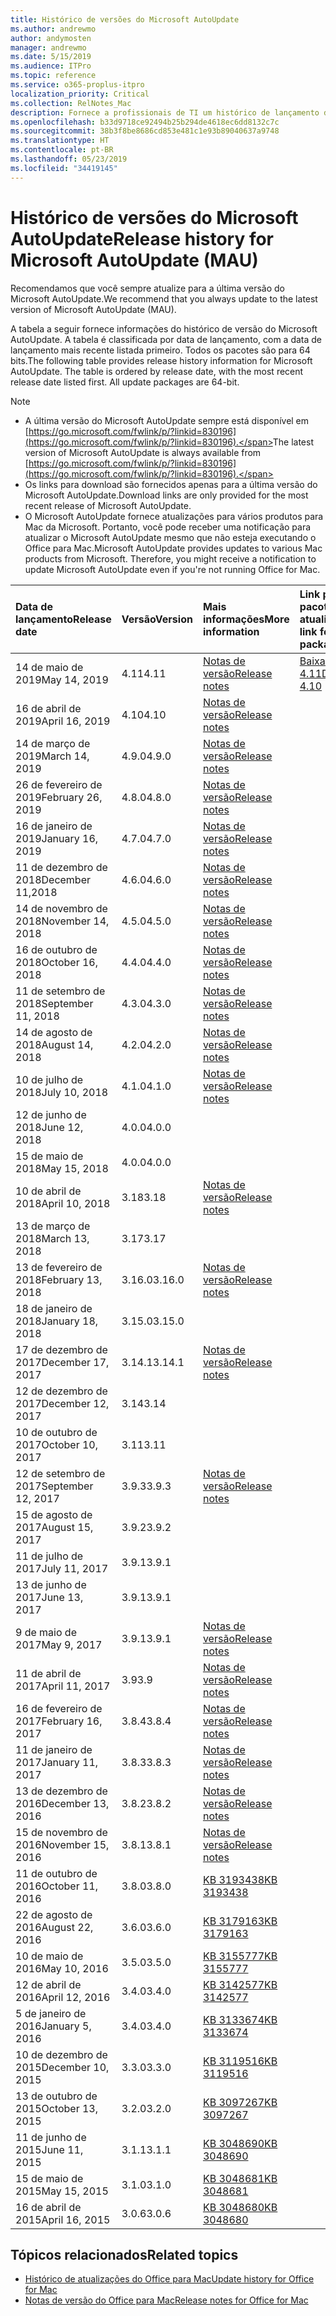 ```yaml
---
title: Histórico de versões do Microsoft AutoUpdate
ms.author: andrewmo
author: andymosten
manager: andrewmo
ms.date: 5/15/2019
ms.audience: ITPro
ms.topic: reference
ms.service: o365-proplus-itpro
localization_priority: Critical
ms.collection: RelNotes_Mac
description: Fornece a profissionais de TI um histórico de lançamento do Microsoft AutoUpdate
ms.openlocfilehash: b33d9718ce92494b25b294de4618ec6dd8132c7c
ms.sourcegitcommit: 38b3f8be8686cd853e481c1e93b89040637a9748
ms.translationtype: HT
ms.contentlocale: pt-BR
ms.lasthandoff: 05/23/2019
ms.locfileid: "34419145"
---
```

# <a name="release-history-for-microsoft-autoupdate-mau"></a><span data-ttu-id="3a382-103">Histórico de versões do Microsoft AutoUpdate</span><span class="sxs-lookup"><span data-stu-id="3a382-103">Release history for Microsoft AutoUpdate (MAU)</span></span>
 
<span data-ttu-id="3a382-104">Recomendamos que você sempre atualize para a última versão do Microsoft AutoUpdate.</span><span class="sxs-lookup"><span data-stu-id="3a382-104">We recommend that you always update to the latest version of Microsoft AutoUpdate (MAU).</span></span>

<span data-ttu-id="3a382-p101">A tabela a seguir fornece informações do histórico de versão do Microsoft AutoUpdate. A tabela é classificada por data de lançamento, com a data de lançamento mais recente listada primeiro. Todos os pacotes são para 64 bits.</span><span class="sxs-lookup"><span data-stu-id="3a382-p101">The following table provides release history information for Microsoft AutoUpdate. The table is ordered by release date, with the most recent release date listed first. All update packages are 64-bit.</span></span>


> [!NOTE]
> - <span data-ttu-id="3a382-108">A última versão do Microsoft AutoUpdate sempre está disponível em [https://go.microsoft.com/fwlink/p/?linkid=830196](https://go.microsoft.com/fwlink/p/?linkid=830196).</span><span class="sxs-lookup"><span data-stu-id="3a382-108">The latest version of Microsoft AutoUpdate is always available from [https://go.microsoft.com/fwlink/p/?linkid=830196](https://go.microsoft.com/fwlink/p/?linkid=830196).</span></span>
> - <span data-ttu-id="3a382-109">Os links para download são fornecidos apenas para a última versão do Microsoft AutoUpdate.</span><span class="sxs-lookup"><span data-stu-id="3a382-109">Download links are only provided for the most recent release of Microsoft AutoUpdate.</span></span>
> - <span data-ttu-id="3a382-p102">O Microsoft AutoUpdate fornece atualizações para vários produtos para Mac da Microsoft. Portanto, você pode receber uma notificação para atualizar o Microsoft AutoUpdate mesmo que não esteja executando o Office para Mac.</span><span class="sxs-lookup"><span data-stu-id="3a382-p102">Microsoft AutoUpdate provides updates to various Mac products from Microsoft. Therefore, you might receive a notification to update Microsoft AutoUpdate even if you're not running Office for Mac.</span></span>
  
|<span data-ttu-id="3a382-112">**Data de lançamento**</span><span class="sxs-lookup"><span data-stu-id="3a382-112">**Release date**</span></span>|<span data-ttu-id="3a382-113">**Versão**</span><span class="sxs-lookup"><span data-stu-id="3a382-113">**Version**</span></span>|<span data-ttu-id="3a382-114">**Mais informações**</span><span class="sxs-lookup"><span data-stu-id="3a382-114">**More information**</span></span>|<span data-ttu-id="3a382-115">**Link para baixar o pacote de atualização**</span><span class="sxs-lookup"><span data-stu-id="3a382-115">**Download link for the update package**</span></span>|
|:-----|:-----|:-----|:-----|
|<span data-ttu-id="3a382-116">14 de maio de 2019</span><span class="sxs-lookup"><span data-stu-id="3a382-116">May 14, 2019</span></span> <br/>|<span data-ttu-id="3a382-117">4.11</span><span class="sxs-lookup"><span data-stu-id="3a382-117">4.11</span></span> <br/> | [<span data-ttu-id="3a382-118">Notas de versão</span><span class="sxs-lookup"><span data-stu-id="3a382-118">Release notes</span></span>](release-notes-office-for-mac.md#May-2019-release) <br/> |[<span data-ttu-id="3a382-119">Baixar MAU 4.11</span><span class="sxs-lookup"><span data-stu-id="3a382-119">Download MAU 4.10</span></span>](https://go.microsoft.com/fwlink/p/?linkid=830196) <br/> |
|<span data-ttu-id="3a382-120">16 de abril de 2019</span><span class="sxs-lookup"><span data-stu-id="3a382-120">April 16, 2019</span></span> <br/>|<span data-ttu-id="3a382-121">4.10</span><span class="sxs-lookup"><span data-stu-id="3a382-121">4.10</span></span> <br/> | [<span data-ttu-id="3a382-122">Notas de versão</span><span class="sxs-lookup"><span data-stu-id="3a382-122">Release notes</span></span>](release-notes-office-for-mac.md#April-2019-release) <br/> |<br/> |
|<span data-ttu-id="3a382-123">14 de março de 2019</span><span class="sxs-lookup"><span data-stu-id="3a382-123">March 14, 2019</span></span> <br/>|<span data-ttu-id="3a382-124">4.9.0</span><span class="sxs-lookup"><span data-stu-id="3a382-124">4.9.0</span></span> <br/> | [<span data-ttu-id="3a382-125">Notas de versão</span><span class="sxs-lookup"><span data-stu-id="3a382-125">Release notes</span></span>](release-notes-office-for-mac.md#march-2019-release) <br/> | <br/> |
|<span data-ttu-id="3a382-126">26 de fevereiro de 2019</span><span class="sxs-lookup"><span data-stu-id="3a382-126">February 26, 2019</span></span> <br/>|<span data-ttu-id="3a382-127">4.8.0</span><span class="sxs-lookup"><span data-stu-id="3a382-127">4.8.0</span></span> <br/> | [<span data-ttu-id="3a382-128">Notas de versão</span><span class="sxs-lookup"><span data-stu-id="3a382-128">Release notes</span></span>](release-notes-office-for-mac.md#january-2019-release) <br/> |<br/> |
|<span data-ttu-id="3a382-129">16 de janeiro de 2019</span><span class="sxs-lookup"><span data-stu-id="3a382-129">January 16, 2019</span></span> <br/>|<span data-ttu-id="3a382-130">4.7.0</span><span class="sxs-lookup"><span data-stu-id="3a382-130">4.7.0</span></span> <br/> | [<span data-ttu-id="3a382-131">Notas de versão</span><span class="sxs-lookup"><span data-stu-id="3a382-131">Release notes</span></span>](release-notes-office-for-mac.md#january-2019-release) <br/> | |
|<span data-ttu-id="3a382-132">11 de dezembro de 2018</span><span class="sxs-lookup"><span data-stu-id="3a382-132">December 11,2018</span></span> <br/>|<span data-ttu-id="3a382-133">4.6.0</span><span class="sxs-lookup"><span data-stu-id="3a382-133">4.6.0</span></span> <br/> | [<span data-ttu-id="3a382-134">Notas de versão</span><span class="sxs-lookup"><span data-stu-id="3a382-134">Release notes</span></span>](release-notes-office-for-mac.md#december-2018-release) <br/> ||
|<span data-ttu-id="3a382-135">14 de novembro de 2018</span><span class="sxs-lookup"><span data-stu-id="3a382-135">November 14, 2018</span></span> <br/> |<span data-ttu-id="3a382-136">4.5.0</span><span class="sxs-lookup"><span data-stu-id="3a382-136">4.5.0</span></span> <br/> |[<span data-ttu-id="3a382-137">Notas de versão</span><span class="sxs-lookup"><span data-stu-id="3a382-137">Release notes</span></span>](release-notes-office-for-mac.md#november-2018-release) <br/> | |
|<span data-ttu-id="3a382-138">16 de outubro de 2018</span><span class="sxs-lookup"><span data-stu-id="3a382-138">October 16, 2018</span></span> <br/> |<span data-ttu-id="3a382-139">4.4.0</span><span class="sxs-lookup"><span data-stu-id="3a382-139">4.4.0</span></span> <br/> |[<span data-ttu-id="3a382-140">Notas de versão</span><span class="sxs-lookup"><span data-stu-id="3a382-140">Release notes</span></span>](release-notes-office-for-mac.md#october-2018-release) <br/> | |
|<span data-ttu-id="3a382-141">11 de setembro de 2018</span><span class="sxs-lookup"><span data-stu-id="3a382-141">September 11, 2018</span></span>  <br/> |<span data-ttu-id="3a382-142">4.3.0</span><span class="sxs-lookup"><span data-stu-id="3a382-142">4.3.0</span></span>  <br/> |[<span data-ttu-id="3a382-143">Notas de versão</span><span class="sxs-lookup"><span data-stu-id="3a382-143">Release notes</span></span>](release-notes-office-for-mac.md#september-2018-release) <br/> | |
|<span data-ttu-id="3a382-144">14 de agosto de 2018</span><span class="sxs-lookup"><span data-stu-id="3a382-144">August 14, 2018</span></span>  <br/> |<span data-ttu-id="3a382-145">4.2.0</span><span class="sxs-lookup"><span data-stu-id="3a382-145">4.2.0</span></span>  <br/> |[<span data-ttu-id="3a382-146">Notas de versão</span><span class="sxs-lookup"><span data-stu-id="3a382-146">Release notes</span></span>](release-notes-office-for-mac.md#august-2018-release) <br/> | |
|<span data-ttu-id="3a382-147">10 de julho de 2018</span><span class="sxs-lookup"><span data-stu-id="3a382-147">July 10, 2018</span></span>  <br/> |<span data-ttu-id="3a382-148">4.1.0</span><span class="sxs-lookup"><span data-stu-id="3a382-148">4.1.0</span></span>  <br/> |[<span data-ttu-id="3a382-149">Notas de versão</span><span class="sxs-lookup"><span data-stu-id="3a382-149">Release notes</span></span>](release-notes-office-for-mac.md#july-2018-release) <br/> | |
|<span data-ttu-id="3a382-150">12 de junho de 2018</span><span class="sxs-lookup"><span data-stu-id="3a382-150">June 12, 2018</span></span>  <br/> |<span data-ttu-id="3a382-151">4.0.0</span><span class="sxs-lookup"><span data-stu-id="3a382-151">4.0.0</span></span>  <br/> |||
|<span data-ttu-id="3a382-152">15 de maio de 2018</span><span class="sxs-lookup"><span data-stu-id="3a382-152">May 15, 2018</span></span>  <br/> |<span data-ttu-id="3a382-153">4.0.0</span><span class="sxs-lookup"><span data-stu-id="3a382-153">4.0.0</span></span>  <br/> |||
|<span data-ttu-id="3a382-154">10 de abril de 2018</span><span class="sxs-lookup"><span data-stu-id="3a382-154">April 10, 2018</span></span>  <br/> |<span data-ttu-id="3a382-155">3.18</span><span class="sxs-lookup"><span data-stu-id="3a382-155">3.18</span></span>  <br/> |[<span data-ttu-id="3a382-156">Notas de versão</span><span class="sxs-lookup"><span data-stu-id="3a382-156">Release notes</span></span>](release-notes-office-for-mac.md#april-2018-release) <br/> ||
|<span data-ttu-id="3a382-157">13 de março de 2018</span><span class="sxs-lookup"><span data-stu-id="3a382-157">March 13, 2018</span></span>  <br/> |<span data-ttu-id="3a382-158">3.17</span><span class="sxs-lookup"><span data-stu-id="3a382-158">3.17</span></span>  <br/> |||
|<span data-ttu-id="3a382-159">13 de fevereiro de 2018</span><span class="sxs-lookup"><span data-stu-id="3a382-159">February 13, 2018</span></span>  <br/> |<span data-ttu-id="3a382-160">3.16.0</span><span class="sxs-lookup"><span data-stu-id="3a382-160">3.16.0</span></span>  <br/> |[<span data-ttu-id="3a382-161">Notas de versão</span><span class="sxs-lookup"><span data-stu-id="3a382-161">Release notes</span></span>](release-notes-office-for-mac.md#february-2018-release) <br/> | <br/> |
|<span data-ttu-id="3a382-162">18 de janeiro de 2018</span><span class="sxs-lookup"><span data-stu-id="3a382-162">January 18, 2018</span></span>  <br/> |<span data-ttu-id="3a382-163">3.15.0</span><span class="sxs-lookup"><span data-stu-id="3a382-163">3.15.0</span></span>  <br/> |<br/> |
|<span data-ttu-id="3a382-164">17 de dezembro de 2017</span><span class="sxs-lookup"><span data-stu-id="3a382-164">December 17, 2017</span></span>  <br/> |<span data-ttu-id="3a382-165">3.14.1</span><span class="sxs-lookup"><span data-stu-id="3a382-165">3.14.1</span></span>  <br/> |[<span data-ttu-id="3a382-166">Notas de versão</span><span class="sxs-lookup"><span data-stu-id="3a382-166">Release notes</span></span>](release-notes-office-for-mac.md#december-2017-release) <br/> | <br/> |
|<span data-ttu-id="3a382-167">12 de dezembro de 2017</span><span class="sxs-lookup"><span data-stu-id="3a382-167">December 12, 2017</span></span>  <br/> |<span data-ttu-id="3a382-168">3.14</span><span class="sxs-lookup"><span data-stu-id="3a382-168">3.14</span></span>  <br/> ||  <br/> |
|<span data-ttu-id="3a382-169">10 de outubro de 2017</span><span class="sxs-lookup"><span data-stu-id="3a382-169">October 10, 2017</span></span>  <br/> |<span data-ttu-id="3a382-170">3.11</span><span class="sxs-lookup"><span data-stu-id="3a382-170">3.11</span></span>  <br/> ||<br/> |
|<span data-ttu-id="3a382-171">12 de setembro de 2017</span><span class="sxs-lookup"><span data-stu-id="3a382-171">September 12, 2017</span></span>  <br/> |<span data-ttu-id="3a382-172">3.9.3</span><span class="sxs-lookup"><span data-stu-id="3a382-172">3.9.3</span></span>  <br/> |[<span data-ttu-id="3a382-173">Notas de versão</span><span class="sxs-lookup"><span data-stu-id="3a382-173">Release notes</span></span>](release-notes-office-for-mac.md#september-2017-release) <br/> |<br/> |
|<span data-ttu-id="3a382-174">15 de agosto de 2017</span><span class="sxs-lookup"><span data-stu-id="3a382-174">August 15, 2017</span></span>  <br/> |<span data-ttu-id="3a382-175">3.9.2</span><span class="sxs-lookup"><span data-stu-id="3a382-175">3.9.2</span></span>  <br/> || <br/> |
|<span data-ttu-id="3a382-176">11 de julho de 2017</span><span class="sxs-lookup"><span data-stu-id="3a382-176">July 11, 2017</span></span>  <br/> |<span data-ttu-id="3a382-177">3.9.1</span><span class="sxs-lookup"><span data-stu-id="3a382-177">3.9.1</span></span>  <br/> || <br/> |
|<span data-ttu-id="3a382-178">13 de junho de 2017</span><span class="sxs-lookup"><span data-stu-id="3a382-178">June 13, 2017</span></span>  <br/> |<span data-ttu-id="3a382-179">3.9.1</span><span class="sxs-lookup"><span data-stu-id="3a382-179">3.9.1</span></span>  <br/> || <br/> |
|<span data-ttu-id="3a382-180">9 de maio de 2017</span><span class="sxs-lookup"><span data-stu-id="3a382-180">May 9, 2017</span></span>  <br/> |<span data-ttu-id="3a382-181">3.9.1</span><span class="sxs-lookup"><span data-stu-id="3a382-181">3.9.1</span></span>  <br/> |[<span data-ttu-id="3a382-182">Notas de versão</span><span class="sxs-lookup"><span data-stu-id="3a382-182">Release notes</span></span>](release-notes-office-for-mac.md#may-2017-release) <br/> | <br/> |
|<span data-ttu-id="3a382-183">11 de abril de 2017</span><span class="sxs-lookup"><span data-stu-id="3a382-183">April 11, 2017</span></span>  <br/> |<span data-ttu-id="3a382-184">3.9</span><span class="sxs-lookup"><span data-stu-id="3a382-184">3.9</span></span>  <br/> |[<span data-ttu-id="3a382-185">Notas de versão</span><span class="sxs-lookup"><span data-stu-id="3a382-185">Release notes</span></span>](release-notes-office-for-mac.md#april-2017-release) <br/> |  <br/> |
|<span data-ttu-id="3a382-186">16 de fevereiro de 2017</span><span class="sxs-lookup"><span data-stu-id="3a382-186">February 16, 2017</span></span>  <br/> |<span data-ttu-id="3a382-187">3.8.4</span><span class="sxs-lookup"><span data-stu-id="3a382-187">3.8.4</span></span>  <br/> |[<span data-ttu-id="3a382-188">Notas de versão</span><span class="sxs-lookup"><span data-stu-id="3a382-188">Release notes</span></span>](release-notes-office-for-mac.md#february-2017-release) <br/> | <br/> |
|<span data-ttu-id="3a382-189">11 de janeiro de 2017</span><span class="sxs-lookup"><span data-stu-id="3a382-189">January 11, 2017</span></span>  <br/> |<span data-ttu-id="3a382-190">3.8.3</span><span class="sxs-lookup"><span data-stu-id="3a382-190">3.8.3</span></span>  <br/> |[<span data-ttu-id="3a382-191">Notas de versão</span><span class="sxs-lookup"><span data-stu-id="3a382-191">Release notes</span></span>](release-notes-office-for-mac.md#january-2017-release) <br/> | <br/> |
|<span data-ttu-id="3a382-192">13 de dezembro de 2016</span><span class="sxs-lookup"><span data-stu-id="3a382-192">December 13, 2016</span></span>  <br/> |<span data-ttu-id="3a382-193">3.8.2</span><span class="sxs-lookup"><span data-stu-id="3a382-193">3.8.2</span></span>  <br/> |[<span data-ttu-id="3a382-194">Notas de versão</span><span class="sxs-lookup"><span data-stu-id="3a382-194">Release notes</span></span>](release-notes-office-for-mac.md#december-2016-release) <br/> | <br/> |
|<span data-ttu-id="3a382-195">15 de novembro de 2016</span><span class="sxs-lookup"><span data-stu-id="3a382-195">November 15, 2016</span></span>  <br/> |<span data-ttu-id="3a382-196">3.8.1</span><span class="sxs-lookup"><span data-stu-id="3a382-196">3.8.1</span></span>  <br/> |[<span data-ttu-id="3a382-197">Notas de versão</span><span class="sxs-lookup"><span data-stu-id="3a382-197">Release notes</span></span>](release-notes-office-for-mac.md#november-2016-release) <br/> | <br/> |
|<span data-ttu-id="3a382-198">11 de outubro de 2016</span><span class="sxs-lookup"><span data-stu-id="3a382-198">October 11, 2016</span></span>  <br/> |<span data-ttu-id="3a382-199">3.8.0</span><span class="sxs-lookup"><span data-stu-id="3a382-199">3.8.0</span></span>  <br/> |[<span data-ttu-id="3a382-200">KB 3193438</span><span class="sxs-lookup"><span data-stu-id="3a382-200">KB 3193438</span></span>](https://support.microsoft.com/kb/3193438) <br/> | <br/> |
|<span data-ttu-id="3a382-201">22 de agosto de 2016</span><span class="sxs-lookup"><span data-stu-id="3a382-201">August 22, 2016</span></span>  <br/> |<span data-ttu-id="3a382-202">3.6.0</span><span class="sxs-lookup"><span data-stu-id="3a382-202">3.6.0</span></span>  <br/> |[<span data-ttu-id="3a382-203">KB 3179163</span><span class="sxs-lookup"><span data-stu-id="3a382-203">KB 3179163</span></span>](https://support.microsoft.com/kb/3179163) <br/> | <br/> |
|<span data-ttu-id="3a382-204">10 de maio de 2016</span><span class="sxs-lookup"><span data-stu-id="3a382-204">May 10, 2016</span></span>  <br/> |<span data-ttu-id="3a382-205">3.5.0</span><span class="sxs-lookup"><span data-stu-id="3a382-205">3.5.0</span></span>  <br/> |[<span data-ttu-id="3a382-206">KB 3155777</span><span class="sxs-lookup"><span data-stu-id="3a382-206">KB 3155777</span></span>](https://support.microsoft.com/kb/3155777) <br/> | <br/> |
|<span data-ttu-id="3a382-207">12 de abril de 2016</span><span class="sxs-lookup"><span data-stu-id="3a382-207">April 12, 2016</span></span>  <br/> |<span data-ttu-id="3a382-208">3.4.0</span><span class="sxs-lookup"><span data-stu-id="3a382-208">3.4.0</span></span>  <br/> |[<span data-ttu-id="3a382-209">KB 3142577</span><span class="sxs-lookup"><span data-stu-id="3a382-209">KB 3142577</span></span>](https://support.microsoft.com/kb/3142577) <br/> | <br/> |
|<span data-ttu-id="3a382-210">5 de janeiro de 2016</span><span class="sxs-lookup"><span data-stu-id="3a382-210">January 5, 2016</span></span>  <br/> |<span data-ttu-id="3a382-211">3.4.0</span><span class="sxs-lookup"><span data-stu-id="3a382-211">3.4.0</span></span>  <br/> |[<span data-ttu-id="3a382-212">KB 3133674</span><span class="sxs-lookup"><span data-stu-id="3a382-212">KB 3133674</span></span>](https://support.microsoft.com/kb/3133674) <br/> | <br/> |
|<span data-ttu-id="3a382-213">10 de dezembro de 2015</span><span class="sxs-lookup"><span data-stu-id="3a382-213">December 10, 2015</span></span>  <br/> |<span data-ttu-id="3a382-214">3.3.0</span><span class="sxs-lookup"><span data-stu-id="3a382-214">3.3.0</span></span>  <br/> |[<span data-ttu-id="3a382-215">KB 3119516</span><span class="sxs-lookup"><span data-stu-id="3a382-215">KB 3119516</span></span>](https://support.microsoft.com/kb/3119516) <br/> | <br/> |
|<span data-ttu-id="3a382-216">13 de outubro de 2015</span><span class="sxs-lookup"><span data-stu-id="3a382-216">October 13, 2015</span></span>  <br/> |<span data-ttu-id="3a382-217">3.2.0</span><span class="sxs-lookup"><span data-stu-id="3a382-217">3.2.0</span></span>  <br/> |[<span data-ttu-id="3a382-218">KB 3097267</span><span class="sxs-lookup"><span data-stu-id="3a382-218">KB 3097267</span></span>](https://support.microsoft.com/kb/3097267) <br/> | <br/> |
|<span data-ttu-id="3a382-219">11 de junho de 2015</span><span class="sxs-lookup"><span data-stu-id="3a382-219">June 11, 2015</span></span>  <br/> |<span data-ttu-id="3a382-220">3.1.1</span><span class="sxs-lookup"><span data-stu-id="3a382-220">3.1.1</span></span>  <br/> |[<span data-ttu-id="3a382-221">KB 3048690</span><span class="sxs-lookup"><span data-stu-id="3a382-221">KB 3048690</span></span>](https://support.microsoft.com/kb/3048690) <br/> | <br/> |
|<span data-ttu-id="3a382-222">15 de maio de 2015</span><span class="sxs-lookup"><span data-stu-id="3a382-222">May 15, 2015</span></span>  <br/> |<span data-ttu-id="3a382-223">3.1.0</span><span class="sxs-lookup"><span data-stu-id="3a382-223">3.1.0</span></span>  <br/> |[<span data-ttu-id="3a382-224">KB 3048681</span><span class="sxs-lookup"><span data-stu-id="3a382-224">KB 3048681</span></span>](https://support.microsoft.com/kb/3048681) <br/> | <br/> |
|<span data-ttu-id="3a382-225">16 de abril de 2015</span><span class="sxs-lookup"><span data-stu-id="3a382-225">April 16, 2015</span></span>  <br/> |<span data-ttu-id="3a382-226">3.0.6</span><span class="sxs-lookup"><span data-stu-id="3a382-226">3.0.6</span></span>  <br/> |[<span data-ttu-id="3a382-227">KB 3048680</span><span class="sxs-lookup"><span data-stu-id="3a382-227">KB 3048680</span></span>](https://support.microsoft.com/kb/3048680) <br/> | <br/> |

## <a name="related-topics"></a><span data-ttu-id="3a382-228">Tópicos relacionados</span><span class="sxs-lookup"><span data-stu-id="3a382-228">Related topics</span></span>

- [<span data-ttu-id="3a382-229">Histórico de atualizações do Office para Mac</span><span class="sxs-lookup"><span data-stu-id="3a382-229">Update history for Office for Mac</span></span>](update-history-office-for-mac.md)
- [<span data-ttu-id="3a382-230">Notas de versão do Office para Mac</span><span class="sxs-lookup"><span data-stu-id="3a382-230">Release notes for Office for Mac</span></span>](release-notes-office-for-mac.md) 